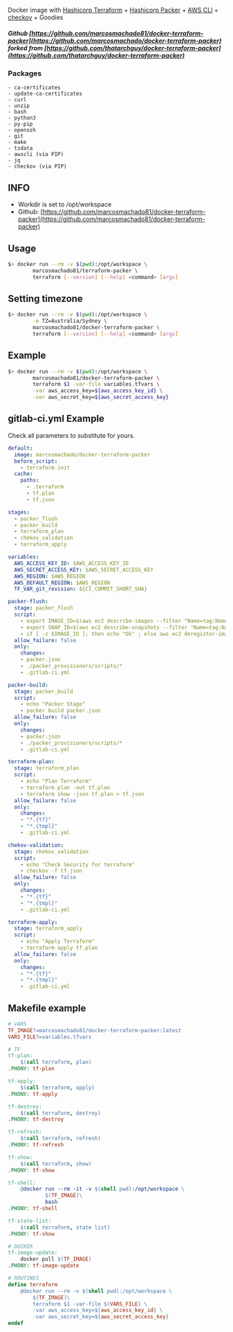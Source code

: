 
Docker image with [Hashicorp Terraform](https://www.terraform.io) + [Hashicorp Packer](https://www.packer.io) + [AWS CLI](https://aws.amazon.com/cli/) + [checkov](https://github.com/bridgecrewio/checkov) + Goodies

##### Github [https://github.com/marcosmachado81/docker-terraform-packer](https://github.com/marcosmachado/docker-terraform-packer) forked from [https://github.com/thatarchguy/docker-terraform-packer](https://github.com/thatarchguy/docker-terraform-packer)

### Packages
    - ca-certificates
    - update-ca-certificates
    - curl
    - unzip
    - bash
    - python3
    - py-pip
    - openssh
    - git
    - make
    - tzdata
    - awscli (via PIP)  
    - jq
    - checkov (via PIP)

## INFO
- Workdir is set to /opt/workspace
- Github: [https://github.com/marcosmachado81/docker-terraform-packer](https://github.com/marcosmachado81/docker-terraform-packer)

## Usage
```bash
$> docker run --rm -v $(pwd):/opt/workspace \
   		marcosmachado81/terraform-packer \
   		terraform [--version] [--help] <command> [args]
```

## Setting timezone
```bash
$> docker run --rm -v $(pwd):/opt/workspace \
        -e TZ=Australia/Sydney \
   		marcosmachado81/docker-terraform-packer \
   		terraform [--version] [--help] <command> [args]
```


## Example
```bash
$> docker run --rm -v $(pwd):/opt/workspace \
   		marcosmachado81/docker-terraform-packer \
   		terraform $1 -var-file variables.tfvars \
   		-var aws_access_key=${aws_access_key_id} \
   		-var aws_secret_key=${aws_secret_access_key}
```

## gitlab-ci.yml Example
Check all parameters to substitute for yours.
```yml
default:
  image: marcosmachado/docker-terraform-packer
  before_script:
    - terraform init
  cache:
    paths:
      - .terraform
      - tf.plan
      - tf.json

stages:
  - packer_flush
  - packer_build
  - terraform_plan
  - chekov_validation
  - terraform_apply

variables:
  AWS_ACCESS_KEY_ID: $AWS_ACCESS_KEY_ID
  AWS_SECRET_ACCESS_KEY: $AWS_SECRET_ACCESS_KEY
  AWS_REGION: $AWS_REGION
  AWS_DEFAULT_REGION: $AWS_REGION
  TF_VAR_git_revision: ${CI_COMMIT_SHORT_SHA}

packer-flush:
  stage: packer_flush
  script:
    - export IMAGE_ID=$(aws ec2 describe-images --filter "Name=tag:Name,Values=my-ami-name" --query Images[*].ImageId --out text)
    - export SNAP_ID=$(aws ec2 describe-snapshots --filter "Name=tag:Name,Values=my-ami-name" --query Snapshots[*].{ID:SnapshotId} --out text)
    - if [ -z $IMAGE_ID ]; then echo "Ok" ; else aws ec2 deregister-image --image-id $IMAGE_ID && aws ec2 delete-snapshot --snapshot-id $SNAP_ID ; fi
  allow_failure: false
  only:
    changes:
    - packer.json
    - ./packer_provisioners/scripts/*
    - .gitlab-ci.yml

packer-build:
  stage: packer_build
  script:
    - echo "Packer Stage"
    - packer build packer.json
  allow_failure: false
  only:
    changes:
    - packer.json
    - ./packer_provisioners/scripts/*
    - .gitlab-ci.yml

terraform-plan:
  stage: terraform_plan
  script:
    - echo "Plan Terraform"
    - terraform plan -out tf.plan
    - terraform show -json tf.plan > tf.json
  allow_failure: false
  only:
    changes:
    - "*.{tf}"
    - "*.{tmpl}"
    - .gitlab-ci.yml

chekov-validation:
  stage: chekov_validation
  script:
    - echo "Check Security for terraform"
    - checkov -f tf.json
  allow_failure: false
  only:
    changes:
    - "*.{tf}"
    - "*.{tmpl}"
    - .gitlab-ci.yml

terraform-apply:
  stage: terraform_apply
  script:
    - echo "Apply Terraform"
    - terraform apply tf.plan
  allow_failure: false
  only:
    changes:
    - "*.{tf}"
    - "*.{tmpl}"
    - .gitlab-ci.yml
```

## Makefile example
```makefile
# VARS
TF_IMAGE?=marcosmachado81/docker-terraform-packer:latest
VARS_FILE?=variables.tfvars

# TF
tf-plan:
	$(call terraform, plan)
.PHONY: tf-plan

tf-apply:
	$(call terraform, apply)
.PHONY: tf-apply

tf-destroy:
	$(call terraform, destroy)
.PHONY: tf-destroy

tf-refresh:
	$(call terraform, refresh)
.PHONY: tf-refresh

tf-show:
	$(call terraform, show)
.PHONY: tf-show

tf-shell:
	@docker run --rm -it -v $(shell pwd):/opt/workspace \
    		$(TF_IMAGE)\
    		bash
.PHONY: tf-shell

tf-state-list:
	$(call terraform, state list)
.PHONY: tf-show

# DOCKER
tf-image-update:
	docker pull $(TF_IMAGE)
.PHONY: tf-image-update

# ROUTINES
define terraform
	@docker run --rm -v $(shell pwd):/opt/workspace \
		$(TF_IMAGE)\
		terraform $1 -var-file $(VARS_FILE) \
		-var aws_access_key=${aws_access_key_id} \
		-var aws_secret_key=${aws_secret_access_key}
endef

```
